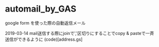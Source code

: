 # automail_by_GAS
google form を使った際の自動返信メール

2019-03-14 mail送信する際にjoinで','区切りにすることでcopy & pasteで一斉送信ができるように (code)[address.gs]
